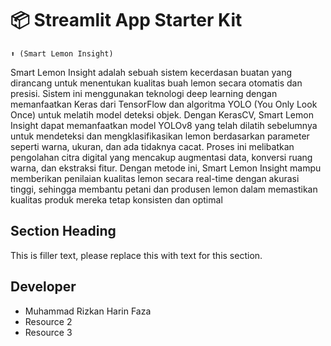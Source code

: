 # 📦 Streamlit App Starter Kit 
```
⬆️ (Smart Lemon Insight)
```

Smart Lemon Insight adalah sebuah sistem kecerdasan buatan yang dirancang untuk menentukan kualitas buah lemon secara otomatis dan presisi. Sistem ini menggunakan teknologi deep learning dengan memanfaatkan Keras dari TensorFlow dan algoritma YOLO (You Only Look Once) untuk melatih model deteksi objek. Dengan KerasCV, Smart Lemon Insight dapat memanfaatkan model YOLOv8 yang telah dilatih sebelumnya untuk mendeteksi dan mengklasifikasikan lemon berdasarkan parameter seperti warna, ukuran, dan ada tidaknya cacat. Proses ini melibatkan pengolahan citra digital yang mencakup augmentasi data, konversi ruang warna, dan ekstraksi fitur. Dengan metode ini, Smart Lemon Insight mampu memberikan penilaian kualitas lemon secara real-time dengan akurasi tinggi, sehingga membantu petani dan produsen lemon dalam memastikan kualitas produk mereka tetap konsisten dan optimal

## Section Heading

This is filler text, please replace this with text for this section.

## Developer
- Muhammad Rizkan Harin Faza
- Resource 2
- Resource 3
